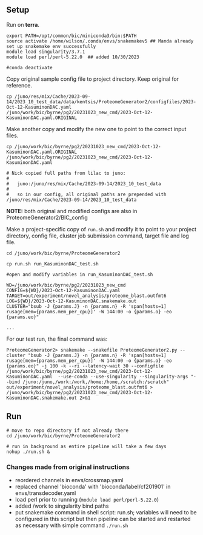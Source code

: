 ## Setup

Run on **terra**.

```plain
export PATH=/opt/common/bic/miniconda3/bin:$PATH
source activate /home/wilson/.conda/envs/snakemakev5 ## Manda already set up snakemake env successfully
module load singularity/3.7.1
module load perl/perl-5.22.0  ## added 10/30/2023

#conda deactivate
```

Copy original sample config file to project directory. Keep original for reference.
```plain
cp /juno/res/mix/Cache/2023-09-14/2023_10_test_data/data/kentsis/ProteomeGenerator2/configfiles/2023-Oct-12-KasuminonDAC.yaml /juno/work/bic/byrne/pg2/20231023_new_cmd/2023-Oct-12-KasuminonDAC.yaml.ORIGINAL 
```

Make another copy and modify the new one to point to the correct input files.
```plain
cp /juno/work/bic/byrne/pg2/20231023_new_cmd/2023-Oct-12-KasuminonDAC.yaml.ORIGINAL /juno/work/bic/byrne/pg2/20231023_new_cmd/2023-Oct-12-KasuminonDAC.yaml

# Nick copied full paths from lilac to juno:
#
#   juno:/juno/res/mix/Cache/2023-09-14/2023_10_test_data
#
#   so in our config, all original paths are prepended with /juno/res/mix/Cache/2023-09-14/2023_10_test_data
```
**NOTE:** both original and modified configs are also in ProteomeGenerator2/BIC_config


Make a project-specific copy of `run.sh` and modify it to point to your project directory, config file, cluster job submission command, target file and log file. 
```plain
cd /juno/work/bic/byrne/ProteomeGenerator2

cp run.sh run_KasuminonDAC_test.sh

#open and modify variables in run_KasuminonDAC_test.sh

WD=/juno/work/bic/byrne/pg2/20231023_new_cmd                                    
CONFIG=${WD}/2023-Oct-12-KasuminonDAC.yaml                                      
TARGET=out/experiment/novel_analysis/proteome_blast.outfmt6                     
LOG=${WD}/2023-Oct-12-KasuminonDAC.snakemake.out                                
CLUSTER="bsub -J {params.J} -n {params.n} -R 'span[hosts=1] rusage[mem={params.mem_per_cpu}]' -W 144:00 -o {params.o} -eo {params.eo}"

...
```

For our test run, the final command was:
```plain
ProteomeGenerator2> snakemake --snakefile ProteomeGenerator2.py --cluster "bsub -J {params.J} -n {params.n} -R 'span[hosts=1] rusage[mem={params.mem_per_cpu}]' -W 144:00 -o {params.o} -eo {params.eo}" -j 100 -k --ri --latency-wait 30 --configfile /juno/work/bic/byrne/pg2/20231023_new_cmd/2023-Oct-12-KasuminonDAC.yaml  --use-conda --use-singularity --singularity-args "--bind /juno:/juno,/work:/work,/home:/home,/scratch:/scratch" out/experiment/novel_analysis/proteome_blast.outfmt6 > /juno/work/bic/byrne/pg2/20231023_new_cmd/2023-Oct-12-KasuminonDAC.snakemake.out 2>&1
```

## Run 
```plain
# move to repo directory if not already there
cd /juno/work/bic/byrne/ProteomeGenerator2

# run in background as entire pipeline will take a few days
nohup ./run.sh &
```

### Changes made from original instructions
- reordered channels in envs/crossmap.yaml
- replaced channel 'bioconda' with 'bioconda/label/cf201901' in envs/transdecoder.yaml
- load perl prior to running (`module load perl/perl-5.22.0`)
- added /work to singularity bind paths
- put snakemake command in shell script: run.sh; variables will need to be configured in this script but then pipeline can be started and restarted as necessary with simple command `./run.sh`
  

